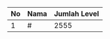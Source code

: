| No | Nama            | Jumlah Level |
|----|-----------------|--------------|
| 1  | #    |    2555        |
